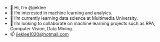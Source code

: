 - 👋 Hi, I’m @jieklee
- 👀 I’m interested in machine learning and analyics.
- 🌱 I’m currently learning data science at Multimedia University.
- 💞️ I’m looking to collaborate on machine learning projects such as RPA, Computer Vision, Data Mining.
- 📫 jieklee1020@hotmail.com

<!---
jieklee/jieklee is a ✨ special ✨ repository because its `README.md` (this file) appears on your GitHub profile.
You can click the Preview link to take a look at your changes.
--->
